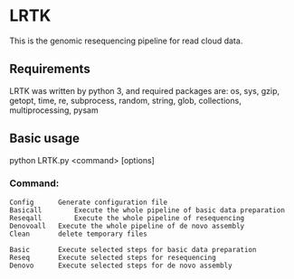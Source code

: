 # LRTK
This is the genomic resequencing pipeline for read cloud data.
## Requirements
LRTK was written by python 3, and required packages are: os, sys, gzip, getopt, time, re, subprocess, random, string, glob, collections, multiprocessing, pysam

## Basic usage
python LRTK.py \<command\> [options]

### Command:
    Config		Generate configuration file
    Basicall		Execute the whole pipeline of basic data preparation
    Reseqall		Execute the whole pipeline of resequencing
    Denovoall	Execute the whole pipeline of de novo assembly
    Clean		delete temporary files

    Basic		Execute selected steps for basic data preparation
    Reseq		Execute selected steps for resequencing
    Denovo		Execute selected steps for de novo assembly
